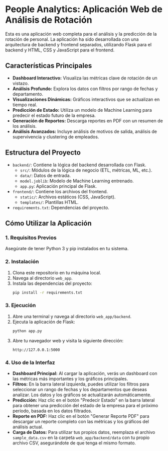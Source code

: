 # People Analytics: Aplicación Web de Análisis de Rotación

Esta es una aplicación web completa para el análisis y la predicción de la rotación de personal. La aplicación ha sido desarrollada con una arquitectura de backend y frontend separados, utilizando Flask para el backend y HTML, CSS y JavaScript para el frontend.

## Características Principales

- **Dashboard Interactivo:** Visualiza las métricas clave de rotación de un vistazo.
- **Análisis Profundo:** Explora los datos con filtros por rango de fechas y departamento.
- **Visualizaciones Dinámicas:** Gráficos interactivos que se actualizan en tiempo real.
- **Predicción de Estado:** Utiliza un modelo de Machine Learning para predecir el estado futuro de la empresa.
- **Generación de Reportes:** Descarga reportes en PDF con un resumen de los análisis.
- **Análisis Avanzados:** Incluye análisis de motivos de salida, análisis de supervivencia y clustering de empleados.

## Estructura del Proyecto

- `backend/`: Contiene la lógica del backend desarrollada con Flask.
  - `src/`: Módulos de la lógica de negocio (ETL, métricas, ML, etc.).
  - `data/`: Datos de entrada.
  - `model.joblib`: Modelo de Machine Learning entrenado.
  - `app.py`: Aplicación principal de Flask.
- `frontend/`: Contiene los archivos del frontend.
  - `static/`: Archivos estáticos (CSS, JavaScript).
  - `templates/`: Plantillas HTML.
- `requirements.txt`: Dependencias del proyecto.

## Cómo Utilizar la Aplicación

### 1. Requisitos Previos

Asegúrate de tener Python 3 y pip instalados en tu sistema.

### 2. Instalación

1.  Clona este repositorio en tu máquina local.
2.  Navega al directorio `web_app`.
3.  Instala las dependencias del proyecto:
    ```bash
    pip install -r requirements.txt
    ```

### 3. Ejecución

1.  Abre una terminal y navega al directorio `web_app/backend`.
2.  Ejecuta la aplicación de Flask:
    ```bash
    python app.py
    ```
3.  Abre tu navegador web y visita la siguiente dirección:
    ```
    http://127.0.0.1:5000
    ```

### 4. Uso de la Interfaz

- **Dashboard Principal:** Al cargar la aplicación, verás un dashboard con las métricas más importantes y los gráficos principales.
- **Filtros:** En la barra lateral izquierda, puedes utilizar los filtros para seleccionar un rango de fechas y los departamentos que deseas analizar. Los datos y los gráficos se actualizarán automáticamente.
- **Predicción:** Haz clic en el botón "Predecir Estado" en la barra lateral para obtener una predicción del estado de la empresa para el próximo período, basada en los datos filtrados.
- **Reporte en PDF:** Haz clic en el botón "Generar Reporte PDF" para descargar un reporte completo con las métricas y los gráficos del análisis actual.
- **Carga de Datos:** Para utilizar tus propios datos, reemplaza el archivo `sample_data.csv` en la carpeta `web_app/backend/data` con tu propio archivo CSV, asegurándote de que tenga el mismo formato.
